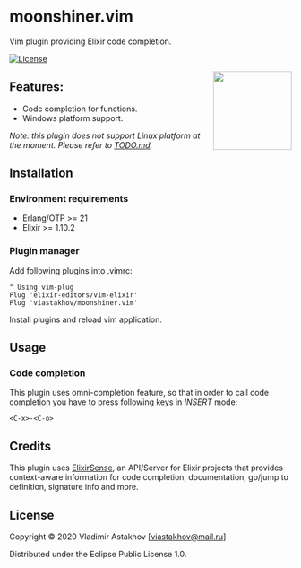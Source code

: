 # moonshiner.vim
Vim plugin providing Elixir code completion.

[![License](https://img.shields.io/badge/License-EPL%201.0-red.svg)](https://www.eclipse.org/legal/epl-v10.html)

<img src="https://i0.wp.com/oadbyhydroponics.co.uk/wp-content/uploads/2018/06/Moonshine-Logo.jpg" width="140" align="right">

## Features:
 * Code completion for functions.
 * Windows platform support.

*Note: this plugin does not support Linux platform at the moment. Please refer to [TODO.md](./TODO.md).*

## Installation
### Environment requirements
 * Erlang/OTP >= 21
 * Elixir >= 1.10.2

### Plugin manager
Add following plugins into .vimrc:
```viml
" Using vim-plug
Plug 'elixir-editors/vim-elixir'
Plug 'viastakhov/moonshiner.vim'
```
Install plugins and reload vim application.

## Usage
### Code completion
This plugin uses omni-completion feature, so that in order to call code completion you have to press following keys in *INSERT* mode:
```viml
<C-x>-<C-o>
```

## Credits
This plugin uses [ElixirSense](https://github.com/elixir-lsp/elixir_sense), an API/Server for Elixir projects that provides context-aware information for code completion, documentation, go/jump to definition, signature info and more.

## License
Copyright © 2020 Vladimir Astakhov [viastakhov@mail.ru]

Distributed under the Eclipse Public License 1.0.
